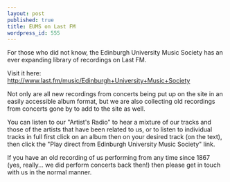 ```yaml
---
layout: post
published: true
title: EUMS on Last FM
wordpress_id: 555
---
```


For those who did not know, the Edinburgh University Music Society has an ever expanding library of recordings on Last FM.

Visit it here: <http://www.last.fm/music/Edinburgh+University+Music+Society>

Not only are all new recordings from concerts being put up on the site in an easily accessible album format, but we are also collecting old recordings from concerts gone by to add to the site as well.

You can listen to our "Artist's Radio" to hear a mixture of our tracks and those of the artists that have been related to us, or to listen to individual tracks in full first click on an album then on your desired track (on the text), then click the "Play direct from Edinburgh University Music Society" link.

If you have an old recording of us performing from any time since 1867 (yes, really... we did perform concerts back then!) then please get in touch with us in the normal manner.
